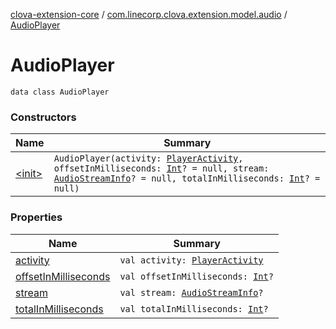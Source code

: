 [clova-extension-core](../../index.md) / [com.linecorp.clova.extension.model.audio](../index.md) / [AudioPlayer](./index.md)

# AudioPlayer

`data class AudioPlayer`

### Constructors

| Name | Summary |
|---|---|
| [&lt;init&gt;](-init-.md) | `AudioPlayer(activity: `[`PlayerActivity`](../-player-activity/index.md)`, offsetInMilliseconds: `[`Int`](https://kotlinlang.org/api/latest/jvm/stdlib/kotlin/-int/index.html)`? = null, stream: `[`AudioStreamInfo`](../-audio-stream-info/index.md)`? = null, totalInMilliseconds: `[`Int`](https://kotlinlang.org/api/latest/jvm/stdlib/kotlin/-int/index.html)`? = null)` |

### Properties

| Name | Summary |
|---|---|
| [activity](activity.md) | `val activity: `[`PlayerActivity`](../-player-activity/index.md) |
| [offsetInMilliseconds](offset-in-milliseconds.md) | `val offsetInMilliseconds: `[`Int`](https://kotlinlang.org/api/latest/jvm/stdlib/kotlin/-int/index.html)`?` |
| [stream](stream.md) | `val stream: `[`AudioStreamInfo`](../-audio-stream-info/index.md)`?` |
| [totalInMilliseconds](total-in-milliseconds.md) | `val totalInMilliseconds: `[`Int`](https://kotlinlang.org/api/latest/jvm/stdlib/kotlin/-int/index.html)`?` |
